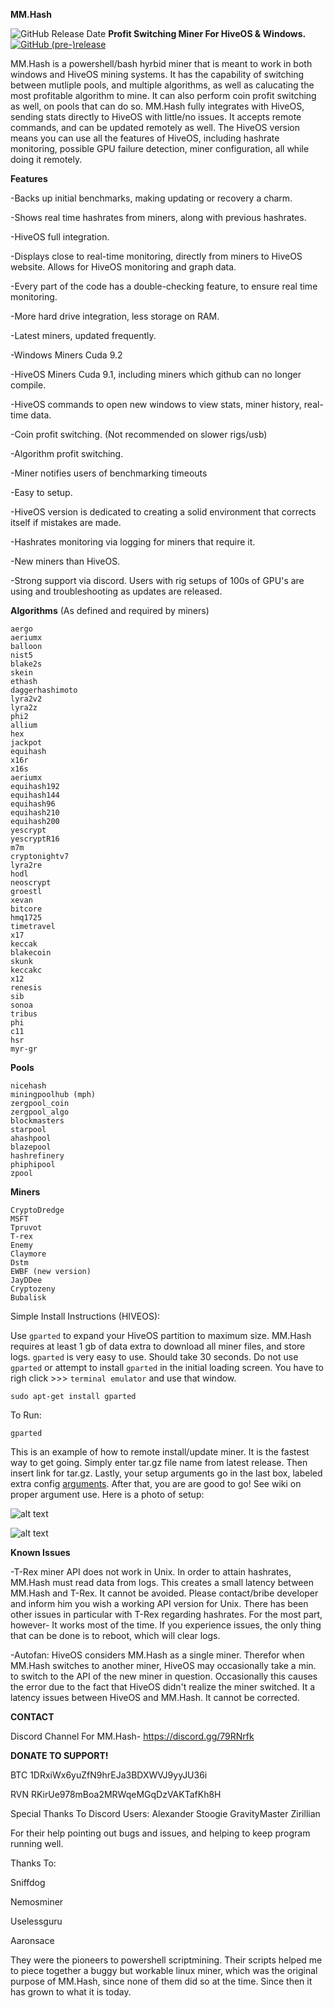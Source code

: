 **MM.Hash**



![GitHub Release Date](https://img.shields.io/github/release-date/MaynardMiner/MM.Hash.svg?style=plastic)  **Profit Switching Miner For HiveOS & Windows.** [![GitHub (pre-)release](https://img.shields.io/github/release/MaynardMiner/MM.Hash/all.svg?style=plastic)](https://github.com/MaynardMiner/MM.Hash)

MM.Hash is a powershell/bash hyrbid miner that is meant to work in both windows and HiveOS mining systems. It has the capability of switching between mutliple pools, and multiple algorithms, as well as calucating the most profitable algorithm to mine. It can also perform coin profit switching as well, on pools that can do so. MM.Hash fully integrates with HiveOS, sending stats directly to HiveOS with little/no issues. It accepts remote commands, and can be updated remotely as well. The HiveOS version means you can use all the features of HiveOS, including hashrate monitoring, possible GPU failure detection, miner configuration, all while doing it remotely.

**Features**

-Backs up initial benchmarks, making updating or recovery a charm.

-Shows real time hashrates from miners, along with previous hashrates.

-HiveOS full integration.

-Displays close to real-time monitoring, directly from miners to HiveOS website. Allows for HiveOS monitoring and graph data.

-Every part of the code has a double-checking feature, to ensure real time monitoring.

-More hard drive integration, less storage on RAM.

-Latest miners, updated frequently.

-Windows Miners Cuda 9.2

-HiveOS Miners Cuda 9.1, including miners which github can no longer compile.

-HiveOS commands to open new windows to view stats, miner history, real-time data.

-Coin profit switching. (Not recommended on slower rigs/usb)

-Algorithm profit switching.

-Miner notifies users of benchmarking timeouts

-Easy to setup.

-HiveOS version is dedicated to creating a solid environment that corrects itself if mistakes are made.

-Hashrates monitoring via logging for miners that require it.

-New miners than HiveOS.

-Strong support via discord. Users with rig setups of 100s of GPU's are using and troubleshooting as updates are released.



**Algorithms** (As defined and required by miners)

```
aergo
aeriumx
balloon
nist5
blake2s
skein
ethash
daggerhashimoto
lyra2v2
lyra2z
phi2
allium
hex
jackpot
equihash
x16r
x16s
aeriumx
equihash192
equihash144
equihash96
equihash210
equihash200
yescrypt
yescryptR16
m7m
cryptonightv7
lyra2re
hodl
neoscrypt
groestl
xevan
bitcore
hmq1725
timetravel
x17
keccak
blakecoin
skunk
keccakc
x12
renesis
sib
sonoa
tribus
phi
c11
hsr
myr-gr
```


**Pools**
```
nicehash
miningpoolhub (mph)
zergpool_coin
zergpool_algo
blockmasters
starpool
ahashpool
blazepool
hashrefinery
phiphipool
zpool
```

**Miners**
```
CryptoDredge
MSFT
Tpruvot
T-rex
Enemy
Claymore
Dstm
EWBF (new version)
JayDDee
Cryptozeny
Bubalisk
```

Simple Install Instructions (HIVEOS):

Use ```gparted``` to expand your HiveOS partition to maximum size. MM.Hash requires at least 1 gb of data extra to download all miner files, and store logs. ```gparted``` is very easy to use. Should take 30 seconds. Do not use ```gparted``` or attempt to install ```gparted``` in the initial loading screen. You have to righ click >>> ```terminal emulator``` and use that window.

```sudo apt-get install gparted```

To Run:

```gparted```

This is an example of how to remote install/update miner. It is the fastest way to get going. Simply enter tar.gz file name from latest release. Then insert link for tar.gz. Lastly, your setup arguments go in the last box, labeled extra config <a href="https://github.com/MaynardMiner/MM.Hash/wiki/Arguments-(Miner-Configuration)">arguments</a>. After that, you are are good to go! See wiki on proper argument use. Here is a photo of setup:

![alt text](https://raw.githubusercontent.com/MaynardMiner/MM.Hash/master/Build/Data/First_Step.png)


![alt text](https://raw.githubusercontent.com/MaynardMiner/MM.Hash/master/Build/Data/Second_Step.png)



**Known Issues**

-T-Rex miner API does not work in Unix. In order to attain hashrates, MM.Hash must read data from logs. This creates a small latency between MM.Hash and T-Rex. It cannot be avoided. Please contact/bribe developer and inform him you wish a working API version for Unix. There has been other issues in particular with T-Rex regarding hashrates. For the most part, however- It works most of the time. If you experience issues, the only thing that can be done is to reboot, which will clear logs.

-Autofan: HiveOS considers MM.Hash as a single miner. Therefor when MM.Hash switches to another miner, HiveOS may occasionally take a min. to switch to the API of the new miner in question. Occasionally this causes the error due to the fact that HiveOS didn't realize the miner switched. It a latency issues between HiveOS and MM.Hash. It cannot be corrected.



**CONTACT**

Discord Channel For MM.Hash- 
https://discord.gg/79RNrfk

**DONATE TO SUPPORT!**

BTC 1DRxiWx6yuZfN9hrEJa3BDXWVJ9yyJU36i

RVN RKirUe978mBoa2MRWqeMGqDzVAKTafKh8H

Special Thanks To Discord Users:
Alexander
Stoogie
GravityMaster
Zirillian

For their help pointing out bugs and issues, and helping to keep program running well.

Thanks To:

Sniffdog

Nemosminer

Uselessguru

Aaronsace

They were the pioneers to powershell scriptmining. Their scripts helped me to piece together a buggy but workable linux miner, which was the original purpose of MM.Hash, since none of them did so at the time. Since then it has grown to what it is today.
